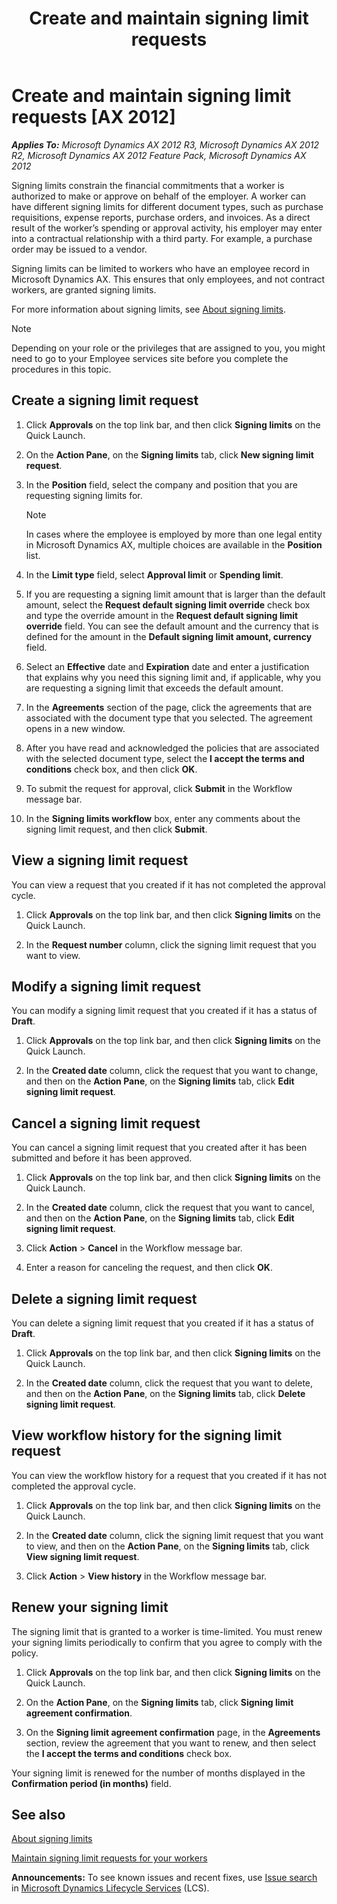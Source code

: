 ﻿---
title: Create and maintain signing limit requests
TOCTitle: Create and maintain signing limit requests
ms:assetid: d36c6855-1fae-4f41-a1fd-50f867203ae8
ms:mtpsurl: https://technet.microsoft.com/en-us/library/Hh271654(v=AX.60)
ms:contentKeyID: 36384286
ms.date: 04/18/2014
mtps_version: v=AX.60
f1_keywords:
- HRPLimitCreate
- HRPLimitNotAllowed
- HRPLimitReAttestation
- HRPManageLimitRequests
- HRPViewLimitRequest
---

# Create and maintain signing limit requests [AX 2012]


_**Applies To:** Microsoft Dynamics AX 2012 R3, Microsoft Dynamics AX 2012 R2, Microsoft Dynamics AX 2012 Feature Pack, Microsoft Dynamics AX 2012_

Signing limits constrain the financial commitments that a worker is authorized to make or approve on behalf of the employer. A worker can have different signing limits for different document types, such as purchase requisitions, expense reports, purchase orders, and invoices. As a direct result of the worker’s spending or approval activity, his employer may enter into a contractual relationship with a third party. For example, a purchase order may be issued to a vendor.

Signing limits can be limited to workers who have an employee record in Microsoft Dynamics AX. This ensures that only employees, and not contract workers, are granted signing limits.

For more information about signing limits, see [About signing limits](about-signing-limits.md).


> [!NOTE]
> <P>Depending on your role or the privileges that are assigned to you, you might need to go to your Employee services site before you complete the procedures in this topic.</P>



## Create a signing limit request

1.  Click **Approvals** on the top link bar, and then click **Signing limits** on the Quick Launch.

2.  On the **Action Pane**, on the **Signing limits** tab, click **New signing limit request**.

3.  In the **Position** field, select the company and position that you are requesting signing limits for.
    

    > [!NOTE]
    > <P>In cases where the employee is employed by more than one legal entity in Microsoft Dynamics AX, multiple choices are available in the <STRONG>Position</STRONG> list.</P>



4.  In the **Limit type** field, select **Approval limit** or **Spending limit**.

5.  If you are requesting a signing limit amount that is larger than the default amount, select the **Request default signing limit override** check box and type the override amount in the **Request default signing limit override** field. You can see the default amount and the currency that is defined for the amount in the **Default signing limit amount, currency** field.

6.  Select an **Effective** date and **Expiration** date and enter a justification that explains why you need this signing limit and, if applicable, why you are requesting a signing limit that exceeds the default amount.

7.  In the **Agreements** section of the page, click the agreements that are associated with the document type that you selected. The agreement opens in a new window.

8.  After you have read and acknowledged the policies that are associated with the selected document type, select the **I accept the terms and conditions** check box, and then click **OK**.

9.  To submit the request for approval, click **Submit** in the Workflow message bar.

10. In the **Signing limits workflow** box, enter any comments about the signing limit request, and then click **Submit**.

## View a signing limit request

You can view a request that you created if it has not completed the approval cycle.

1.  Click **Approvals** on the top link bar, and then click **Signing limits** on the Quick Launch.

2.  In the **Request number** column, click the signing limit request that you want to view.

## Modify a signing limit request

You can modify a signing limit request that you created if it has a status of **Draft**.

1.  Click **Approvals** on the top link bar, and then click **Signing limits** on the Quick Launch.

2.  In the **Created date** column, click the request that you want to change, and then on the **Action Pane**, on the **Signing limits** tab, click **Edit signing limit request**.

## Cancel a signing limit request

You can cancel a signing limit request that you created after it has been submitted and before it has been approved.

1.  Click **Approvals** on the top link bar, and then click **Signing limits** on the Quick Launch.

2.  In the **Created date** column, click the request that you want to cancel, and then on the **Action Pane**, on the **Signing limits** tab, click **Edit signing limit request**.

3.  Click **Action** \> **Cancel** in the Workflow message bar.

4.  Enter a reason for canceling the request, and then click **OK**.

## Delete a signing limit request

You can delete a signing limit request that you created if it has a status of **Draft**.

1.  Click **Approvals** on the top link bar, and then click **Signing limits** on the Quick Launch.

2.  In the **Created date** column, click the request that you want to delete, and then on the **Action Pane**, on the **Signing limits** tab, click **Delete signing limit request**.

## View workflow history for the signing limit request

You can view the workflow history for a request that you created if it has not completed the approval cycle.

1.  Click **Approvals** on the top link bar, and then click **Signing limits** on the Quick Launch.

2.  In the **Created date** column, click the signing limit request that you want to view, and then on the **Action Pane**, on the **Signing limits** tab, click **View signing limit request**.

3.  Click **Action** \> **View history** in the Workflow message bar.

## Renew your signing limit

The signing limit that is granted to a worker is time-limited. You must renew your signing limits periodically to confirm that you agree to comply with the policy.

1.  Click **Approvals** on the top link bar, and then click **Signing limits** on the Quick Launch.

2.  On the **Action Pane**, on the **Signing limits** tab, click **Signing limit agreement confirmation**.

3.  On the **Signing limit agreement confirmation** page, in the **Agreements** section, review the agreement that you want to renew, and then select the **I accept the terms and conditions** check box.

Your signing limit is renewed for the number of months displayed in the **Confirmation period (in months)** field.

## See also

[About signing limits](about-signing-limits.md)

[Maintain signing limit requests for your workers](maintain-signing-limit-requests-for-your-workers.md)

  
**Announcements:** To see known issues and recent fixes, use [Issue search](http://go.microsoft.com/fwlink/?linkid=389258) in [Microsoft Dynamics Lifecycle Services](http://go.microsoft.com/fwlink/?linkid=306505) (LCS).

